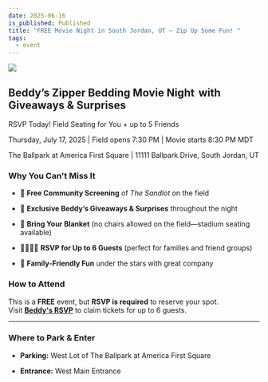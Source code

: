 ```yaml
---
date: 2025-06-16
is_published: Published
title: "FREE Movie Night in South Jordan, UT – Zip Up Some Fun! "
tags:
  - event
---
```

![](/media/Screenshot%202025-06-16%20at%203.30.48%E2%80%AFPM.png)

## Beddy’s Zipper Bedding Movie Night  with Giveaways & Surprises

RSVP Today! Field Seating for You + up to 5 Friends

Thursday, July 17, 2025 | Field opens 7:30 PM | Movie starts 8:30 PM MDT

The Ballpark at America First Square | 11111 Ballpark Drive, South Jordan, UT

### Why You Can't Miss It

*   🍿 **Free Community Screening** of _The Sandlot_ on the field
    
*   🎁 **Exclusive Beddy’s Giveaways & Surprises** throughout the night
    
*   🧺 **Bring Your Blanket** (no chairs allowed on the field—stadium seating available)
    
*   👨‍👩‍👧‍👦 **RSVP for Up to 6 Guests** (perfect for families and friend groups)
    
*   🎉 **Family-Friendly Fun** under the stars with great company
    

### How to Attend

This is a **FREE** event, but **RSVP is required** to reserve your spot.  
Visit [**Beddy's RSVP**](https://docs.google.com/forms/d/e/1FAIpQLSfqUNRS3SeweZNrzlLMGyYddkl2LOZf2kYEBj4Z7oOwju5Apw/viewform) to claim tickets for up to 6 guests.

* * *

### Where to Park & Enter

*   **Parking:** West Lot of The Ballpark at America First Square
    
*   **Entrance:** West Main Entrance